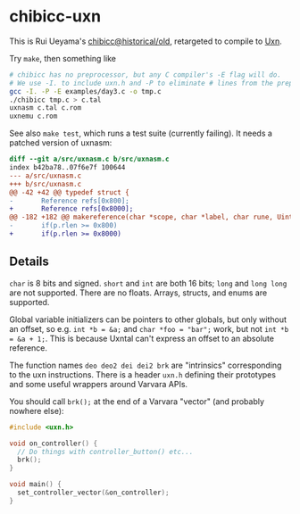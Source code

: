 # chibicc-uxn

This is Rui Ueyama's [chibicc@historical/old](https://github.com/rui314/chibicc/tree/historical/old), retargeted to compile to [Uxn](https://100r.co/site/uxn.html).

Try `make`, then something like

```sh
# chibicc has no preprocessor, but any C compiler's -E flag will do.
# We use -I. to include uxn.h and -P to eliminate # lines from the preprocessor output.
gcc -I. -P -E examples/day3.c -o tmp.c
./chibicc tmp.c > c.tal
uxnasm c.tal c.rom
uxnemu c.rom
```

See also `make test`, which runs a test suite (currently failing). It needs a patched version of uxnasm:

```patch
diff --git a/src/uxnasm.c b/src/uxnasm.c
index b42ba78..07f6e7f 100644
--- a/src/uxnasm.c
+++ b/src/uxnasm.c
@@ -42 +42 @@ typedef struct {
-       Reference refs[0x800];
+       Reference refs[0x8000];
@@ -182 +182 @@ makereference(char *scope, char *label, char rune, Uint16 addr)
-       if(p.rlen >= 0x800)
+       if(p.rlen >= 0x8000)
```

## Details

`char` is 8 bits and signed. `short` and `int` are both 16 bits; `long` and `long long` are not supported. There are no floats. Arrays, structs, and enums are supported.

Global variable initializers can be pointers to other globals, but only without an offset, so e.g. `int *b = &a;` and `char *foo = "bar";` work, but not `int *b = &a + 1;`. This is because Uxntal can't express an offset to an absolute reference.

The function names `deo deo2 dei dei2 brk` are "intrinsics" corresponding to the uxn instructions. There is a header `uxn.h` defining their prototypes and some useful wrappers around Varvara APIs.

You should call `brk();` at the end of a Varvara "vector" (and probably nowhere else):

```c
#include <uxn.h>

void on_controller() {
  // Do things with controller_button() etc...
  brk();
}

void main() {
  set_controller_vector(&on_controller);
}
```
